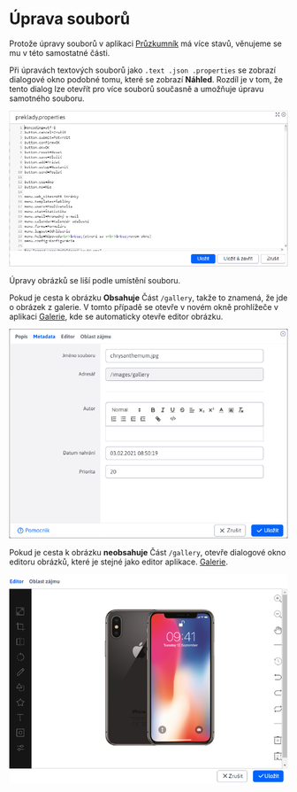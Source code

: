 # Úprava souborů

Protože úpravy souborů v aplikaci [Průzkumník](../../fbrowser/README.md) má více stavů, věnujeme se mu v této samostatné části.

Při úpravách textových souborů jako `.text .json .properties` se zobrazí dialogové okno podobné tomu, které se zobrazí **Náhled**. Rozdíl je v tom, že tento dialog lze otevřít pro více souborů současně a umožňuje úpravu samotného souboru.

![](edit_file.png)

Úpravy obrázků se liší podle umístění souboru.

Pokud je cesta k obrázku **Obsahuje** Část `/gallery`, takže to znamená, že jde o obrázek z galerie. V tomto případě se otevře v novém okně prohlížeče v aplikaci [Galerie](../../../../redactor/apps/gallery/README.md), kde se automaticky otevře editor obrázku.

![](edit_image_gallery.png)

Pokud je cesta k obrázku **neobsahuje** Část `/gallery`, otevře dialogové okno editoru obrázků, které je stejné jako editor aplikace. [Galerie](../../../../redactor/apps/gallery/README.md).

![](edit_image_tui.png)
